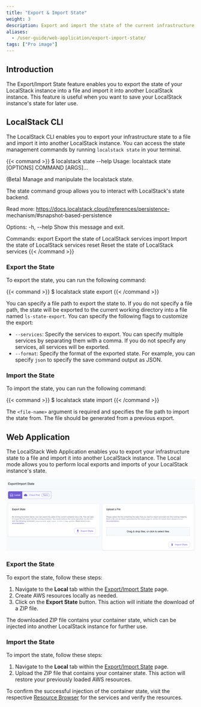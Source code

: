 ```yaml
---
title: "Export & Import State"
weight: 3
description: Export and import the state of the current infrastructure state into a file or a LocalStack instance respectively!
aliases:
  - /user-guide/web-application/export-import-state/
tags: ["Pro image"]
---
```


## Introduction

The Export/Import State feature enables you to export the state of your LocalStack instance into a file and import it into another LocalStack instance. This feature is useful when you want to save your LocalStack instance's state for later use.

## LocalStack CLI

The LocalStack CLI enables you to export your infrastructure state to a file and import it into another LocalStack instance. You can access the state management commands by running `localstack state` in your terminal.

{{< command >}}
$ localstack state --help
<disable-copy>
Usage: localstack state [OPTIONS] COMMAND [ARGS]...

  (Beta) Manage and manipulate the localstack state.

  The state command group allows you to interact with LocalStack's state
  backend.

  Read more: https://docs.localstack.cloud/references/persistence-
  mechanism/#snapshot-based-persistence

Options:
  -h, --help  Show this message and exit.

Commands:
  export  Export the state of LocalStack services
  import  Import the state of LocalStack services
  reset   Reset the state of LocalStack services
</disable-copy>
{{< /command >}}

### Export the State

To export the state, you can run the following command:

{{< command >}}
$ localstack state export <file-name>
{{< /command >}}

You can specify a file path to export the state to. If you do not specify a file path, the state will be exported to the current working directory into a file named `ls-state-export`. You can specify the following flags to customize the export:

- `--services`: Specify the services to export. You can specify multiple services by separating them with a comma. If you do not specify any services, all services will be exported.
- `--format`: Specify the format of the exported state. For example, you can specify `json` to specify the save command output as JSON.

### Import the State

To import the state, you can run the following command:

{{< command >}}
$ localstack state import <file-name>
{{< /command >}}

The `<file-name>` argument is required and specifies the file path to import the state from. The file should be generated from a previous export.

## Web Application

The LocalStack Web Application enables you to export your infrastructure state to a file and import it into another LocalStack instance. The Local mode allows you to perform local exports and imports of your LocalStack instance's state.

<img src="export-import-state-local.png" alt="LocalStack Export/Import State Local Mode" title="LocalStack Export/Import State Local Mode" width="900" />

### Export the State

To export the state, follow these steps:

1. Navigate to the **Local** tab within the [Export/Import State](https://app.localstack.cloud/inst/default/state) page.
2. Create AWS resources locally as needed.
3. Click on the **Export State** button. This action will initiate the download of a ZIP file.

The downloaded ZIP file contains your container state, which can be injected into another LocalStack instance for further use.

### Import the State

To import the state, follow these steps:

1. Navigate to the **Local** tab within the [Export/Import State](https://app.localstack.cloud/inst/default/state) page.
2. Upload the ZIP file that contains your container state. This action will restore your previously loaded AWS resources.

To confirm the successful injection of the container state, visit the respective [Resource Browser](https://app.localstack.cloud/inst/default/resources) for the services and verify the resources.
